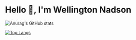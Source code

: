 # Hello 🖖, I'm Wellington Nadson


![Anurag's GitHub stats](https://github-readme-stats.vercel.app/api?username=wellingtonnadson1&theme=dark&show_icons=true)

  

[![Top Langs](https://github-readme-stats.vercel.app/api/top-langs/?username=wellingtonnadson1&layout=compact)](https://github.com/WellingtonNadson1/wellingtonnadson)
